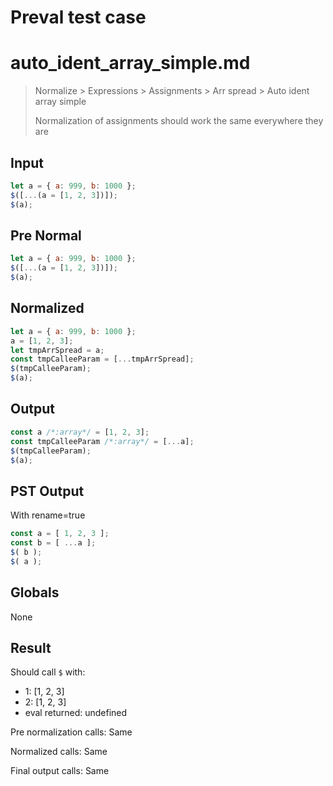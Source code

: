 # Preval test case

# auto_ident_array_simple.md

> Normalize > Expressions > Assignments > Arr spread > Auto ident array simple
>
> Normalization of assignments should work the same everywhere they are

## Input

`````js filename=intro
let a = { a: 999, b: 1000 };
$([...(a = [1, 2, 3])]);
$(a);
`````

## Pre Normal


`````js filename=intro
let a = { a: 999, b: 1000 };
$([...(a = [1, 2, 3])]);
$(a);
`````

## Normalized


`````js filename=intro
let a = { a: 999, b: 1000 };
a = [1, 2, 3];
let tmpArrSpread = a;
const tmpCalleeParam = [...tmpArrSpread];
$(tmpCalleeParam);
$(a);
`````

## Output


`````js filename=intro
const a /*:array*/ = [1, 2, 3];
const tmpCalleeParam /*:array*/ = [...a];
$(tmpCalleeParam);
$(a);
`````

## PST Output

With rename=true

`````js filename=intro
const a = [ 1, 2, 3 ];
const b = [ ...a ];
$( b );
$( a );
`````

## Globals

None

## Result

Should call `$` with:
 - 1: [1, 2, 3]
 - 2: [1, 2, 3]
 - eval returned: undefined

Pre normalization calls: Same

Normalized calls: Same

Final output calls: Same
